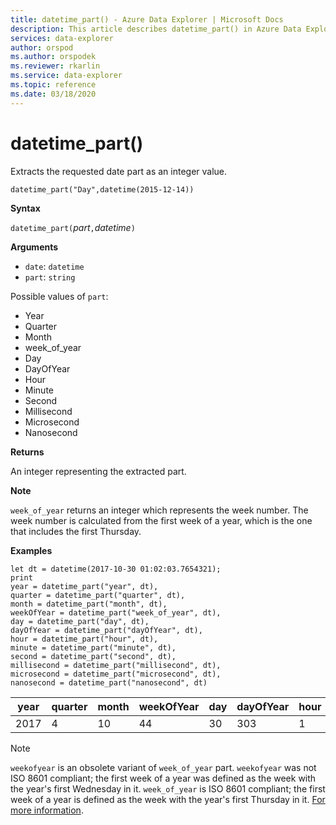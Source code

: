 ```yaml
---
title: datetime_part() - Azure Data Explorer | Microsoft Docs
description: This article describes datetime_part() in Azure Data Explorer.
services: data-explorer
author: orspod
ms.author: orspodek
ms.reviewer: rkarlin
ms.service: data-explorer
ms.topic: reference
ms.date: 03/18/2020
---
```

# datetime_part()

Extracts the requested date part as an integer value.

```kusto
datetime_part("Day",datetime(2015-12-14))
```

**Syntax**

`datetime_part(`*part*`,`*datetime*`)`

**Arguments**

* `date`: `datetime`
* `part`: `string`

Possible values of `part`: 
- Year
- Quarter
- Month
- week_of_year
- Day
- DayOfYear
- Hour
- Minute
- Second
- Millisecond
- Microsecond
- Nanosecond

**Returns**

An integer representing the extracted part.

**Note**

`week_of_year` returns an integer which represents the week number. The week number is calculated from the first week of a year, which is the one that includes the first Thursday.

**Examples**

```kusto
let dt = datetime(2017-10-30 01:02:03.7654321); 
print 
year = datetime_part("year", dt),
quarter = datetime_part("quarter", dt),
month = datetime_part("month", dt),
weekOfYear = datetime_part("week_of_year", dt),
day = datetime_part("day", dt),
dayOfYear = datetime_part("dayOfYear", dt),
hour = datetime_part("hour", dt),
minute = datetime_part("minute", dt),
second = datetime_part("second", dt),
millisecond = datetime_part("millisecond", dt),
microsecond = datetime_part("microsecond", dt),
nanosecond = datetime_part("nanosecond", dt)

```

|year|quarter|month|weekOfYear|day|dayOfYear|hour|minute|second|millisecond|microsecond|nanosecond|
|---|---|---|---|---|---|---|---|---|---|---|---|
|2017|4|10|44|30|303|1|2|3|765|765432|765432100|

> [!NOTE]
> `weekofyear` is an obsolete variant of `week_of_year` part. `weekofyear` was not ISO 8601 compliant; the first week of a year was defined as the week with the year's first Wednesday in it.
`week_of_year` is ISO 8601 compliant; the first week of a year is defined as the week with the year's first Thursday in it. [For more information](https://en.wikipedia.org/wiki/ISO_8601#Week_dates).